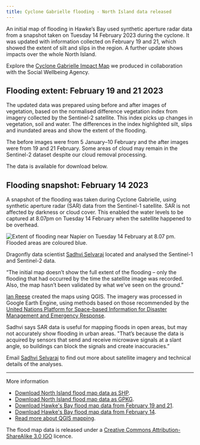 ```yaml
---
title: Cyclone Gabrielle flooding - North Island data released
---
```


An initial map of flooding in Hawke’s Bay used synthetic aperture radar data from a snapshot taken on Tuesday 14 February 2023 during the cyclone. It was updated with information collected on February 19 and 21, which showed the extent of silt and slips in the region. A further update shows impacts over the whole North Island.  

<!--more-->

Explore the [Cyclone Gabrielle Impact Map](https://swa-impactmap.dragonfly.co.nz/) we produced in collaboration with the Social Wellbeing Agency.

## Flooding extent: February 19 and 21 2023

The updated data was prepared using before and after images of vegetation, based on the normalised difference vegetation index from imagery collected by the Sentinel-2 satellite. This index picks up changes in vegetation, soil and water. The differences in the index highlighted silt, slips and inundated areas and show the extent of the flooding.

The before images were from 5 January–10 February and the after images were from 19 and 21 February. Some areas of cloud may remain in the Sentinel-2 dataset despite our cloud removal processing.

The data is available for download below.

## Flooding snapshot: February 14 2023

A snapshot of the flooding was taken during Cyclone Gabrielle, using synthetic aperture radar (SAR) data from the Sentinel-1 satellite. SAR is not affected by darkness or cloud cover. This enabled the water levels to be captured at 8.07pm on Tuesday 14 February when the satellite happened to be overhead.

![Extent of flooding near Napier on Tuesday 14 February at 8.07 pm. Flooded areas are coloured blue.](/news/2023-02-17-cyclone-gabrielle/napier-flooding.jpg)

Dragonfly data scientist [Sadhvi Selvaraj](/people/selvaraj-sadhvi.html) located and analysed the Sentinel-1 and Sentinel-2 data.

“The initial map doesn’t show the full extent of the flooding – only the flooding that had occurred by the time the satellite image was recorded. Also, the map hasn’t been validated by what we’ve seen on the ground.”

[Ian Reese](/people/reese-ian.html) created the maps using QGIS. The imagery was processed in Google Earth Engine, using methods based on those recommended by the [United Nations Platform for Space-based Information for Disaster Management and Emergency Response](https://www.unoosa.org/oosa/en/ourwork/un-spider/index.html).

Sadhvi says SAR data is useful for mapping floods in open areas, but may not accurately show flooding in urban areas. "That’s because the data is acquired by sensors that send and receive microwave signals at a slant angle, so buildings can block the signals and create inaccuracies.”

Email [Sadhvi Selvaraj](mailto:sadhvi@dragonfly.co.nz) to find out more about satellite imagery and technical details of the analyses.

---

More information

* [Download North Island flood map data as SHP](https://files.dragonfly.co.nz/data/gabrielle-cyclone-impact/Cyclone-Gabrielle_impact_North-Island_SHP.zip).
* [Download North Island flood map data as GPKG](https://files.dragonfly.co.nz/data/gabrielle-cyclone-impact/Cyclone-Gabrielle_impact_North-Island_GPKG.zip).
* [Download Hawke's Bay flood map data from February 19 and 21](https://files.dragonfly.co.nz/data/hawkes-bay-flood/hawkes-bay-flood-silt-slip-2023-02-21.zip).
* [Download Hawke's Bay flood map data from February 14](https://files.dragonfly.co.nz/data/hawkes-bay-flood/hawkes-bay-flood-2023-02-14.zip).
* [Read more about QGIS mapping](news/2023-01-17-web-mapping-software.html).

The flood map data is released under a [Creative Commons Attribution-ShareAlike 3.0 IGO](https://creativecommons.org/licenses/by-sa/3.0/igo/) licence.
